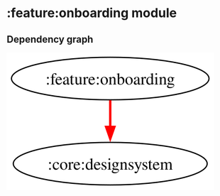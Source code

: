 # :feature:onboarding module
## Dependency graph
![Dependency graph](../../docs/images/graphs/dep_graph_feature_onboarding.svg)
